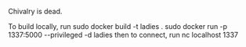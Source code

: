Chivalry is dead.

To build locally, run sudo docker build -t ladies . sudo docker run -p 1337:5000 --privileged -d ladies then to connect, run nc localhost 1337

